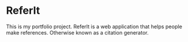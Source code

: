 # ReferIt

This is my portfolio project.
ReferIt is a web application that helps people make references.
Otherwise known as a citation generator.
